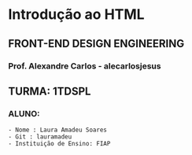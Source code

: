 # Introdução ao HTML
 
## FRONT-END DESIGN ENGINEERING
 
### Prof. Alexandre Carlos - alecarlosjesus
 
## TURMA: 1TDSPL
 
### ALUNO:
```
- Nome : Laura Amadeu Soares
- Git : lauramadeu
- Instituição de Ensino: FIAP
```